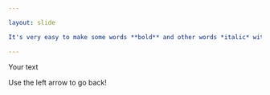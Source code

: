 ```yaml
---

layout: slide

It's very easy to make some words **bold** and other words *italic* with Markdown. title: "Welcome to our second slide!"

---
```


Your text

Use the left arrow to go back!
